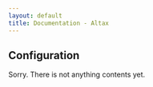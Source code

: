 ```yaml
---
layout: default
title: Documentation - Altax
---
```

## Configuration

Sorry. There is not anything contents yet.




